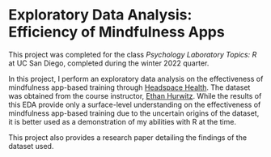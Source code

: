# Exploratory Data Analysis: Efficiency of Mindfulness Apps

This project was completed for the class *Psychology Laboratory Topics: R* at UC San Diego, completed during the winter 2022 quarter.

In this project, I perform an exploratory data analysis on the effectiveness of mindfulness app-based training through [Headspace Health](https://www.headspace.com/). The dataset was obtained from the course instructor, [Ethan Hurwitz](https://github.com/ethanhurwitz). While the results of this EDA provide only a surface-level understanding on the effectiveness of mindfulness app-based training due to the uncertain origins of the dataset, it is better used as a demonstration of my abilities with R at the time.

This project also provides a research paper detailing the findings of the dataset used.
